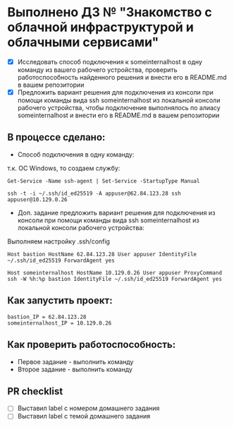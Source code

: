 # Выполнено ДЗ № "Знакомство с облачной инфраструктурой и облачными сервисами"

 - [x] Исследовать способ подключения к someinternalhost в одну
команду из вашего рабочего устройства, проверить работоспособность
найденного решения и внести его в README.md в вашем репозитории
 - [x] Предложить вариант решения для подключения из консоли при помощи команды вида ssh someinternalhost из локальной консоли рабочего устройства, чтобы подключение выполнялось по алиасу someinternalhost и внести его в README.md в вашем репозитории

## В процессе сделано:
 - Способ подключения в одну команду:

 т.к. ОС Windows, то создаем службу:

 `` Get-Service -Name ssh-agent | Set-Service -StartupType Manual ``


 `` ssh -t -i ~/.ssh/id_ed25519 -A appuser@62.84.123.28 ssh appuser@10.129.0.26 ``

 - Доп. задание предложить вариант решения для подключения из консоли при помощи
команды вида ssh someinternalhost из локальной консоли рабочего
устройства:

Выполняем настройку .ssh/config

 `` Host bastion
   HostName 62.84.123.28
   User appuser
   IdentityFile ~/.ssh/id_ed25519
   ForwardAgent yes ``

`` Host someinternalhost
   HostName 10.129.0.26
   User appuser
   ProxyCommand ssh -W %h:%p bastion
   IdentityFile ~/.ssh/id_ed25519
   ForwardAgent yes ``

## Как запустить проект:
    bastion_IP = 62.84.123.28
    someinternalhost_IP = 10.129.0.26


## Как проверить работоспособность:
 - Первое задание - выполнить команду
 - Второе задание - выполнить команду

## PR checklist
 - [ ] Выставил label с номером домашнего задания
 - [ ] Выставил label с темой домашнего задания
